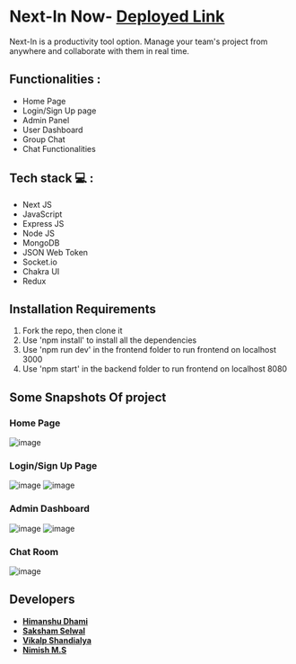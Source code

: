 # Next-In Now-  **[Deployed Link](https://next-in-two.vercel.app/)**
Next-In is a productivity tool option. Manage your team's project from anywhere and collaborate with them in real time.

## Functionalities :
<ul>
<li>Home Page</li>
<li>Login/Sign Up page</li>
<li>Admin Panel</li>
<li>User Dashboard</li>
<li>Group Chat</li>
<li>Chat Functionalities</li>
</ul>

## Tech stack  💻 :
<ul>
<li>Next JS</li>
<li>JavaScript</li>
<li>Express JS</li>
<li>Node JS</li>
<li>MongoDB</li>
<li>JSON Web Token</li>
<li>Socket.io</li>
<li>Chakra UI</li>
<li>Redux</li>
</ul>

## Installation Requirements
<ol>
<li>Fork the repo, then clone it</li>
<li>Use 'npm install' to install all the dependencies</li>
<li>Use 'npm run dev' in the frontend folder to run frontend on localhost 3000</li>
<li>Use 'npm start' in the backend folder to run frontend on localhost 8080</li>

</ol>

## Some Snapshots Of project

### Home Page
![image](https://user-images.githubusercontent.com/96005514/209302001-1a09824a-c677-4494-a8b1-9b63424d7cb5.png)

### Login/Sign Up Page
![image](https://user-images.githubusercontent.com/96005514/209302081-ee3db0cb-2942-494d-891d-74e1c227e875.png)
![image](https://user-images.githubusercontent.com/96005514/209302142-573eb0b8-49e9-41bd-aa23-0b67053e282d.png)

### Admin Dashboard
![image](https://user-images.githubusercontent.com/96005514/209302258-53129369-00cb-46f2-a88e-b2510c4c4321.png)
![image](https://user-images.githubusercontent.com/96005514/209302293-a8cbfbe3-70e4-42ac-be6c-d53c8a3e1349.png)

### Chat Room
![image](https://user-images.githubusercontent.com/96005514/209302388-ec8f5119-b2a8-42ed-a5b6-e1bac9655651.png)


## Developers

 - **[Himanshu Dhami](https://github.com/Dhamisir)**
 - **[Saksham Selwal](https://github.com/skshm2000)**
 - **[Vikalp Shandialya](https://github.com/vikalp1999)**
 - **[Nimish M.S](https://github.com/msnimish)**
